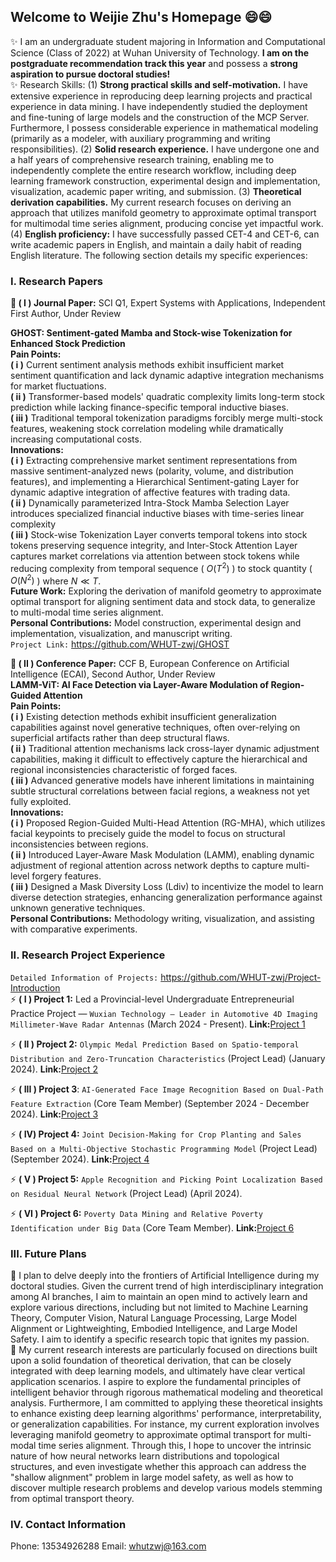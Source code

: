 ## Welcome to Weijie Zhu's Homepage 😄😄
✨ I am an undergraduate student majoring in Information and Computational Science (Class of 2022) at Wuhan University of Technology. **I am on the postgraduate recommendation track this year** and possess a **strong aspiration to pursue doctoral studies!** <br>
✨ Research Skills: (1) **Strong practical skills and self-motivation.** I have extensive experience in reproducing deep learning projects and practical experience in data mining. I have independently studied the deployment and fine-tuning of large models and the construction of the MCP Server. Furthermore, I possess considerable experience in mathematical modeling (primarily as a modeler, with auxiliary programming and writing responsibilities). (2) **Solid research experience.** I have undergone one and a half years of comprehensive research training, enabling me to independently complete the entire research workflow, including deep learning framework construction, experimental design and implementation, visualization, academic paper writing, and submission. (3) **Theoretical derivation capabilities.** My current research focuses on deriving an approach that utilizes manifold geometry to approximate optimal transport for multimodal time series alignment, producing concise yet impactful work. (4) **English proficiency:** I have successfully passed CET-4 and CET-6, can write academic papers in English, and maintain a daily habit of reading English literature. The following section details my specific experiences: <br>


### I. Research Papers
**💬 ( I ) Journal Paper:** SCI Q1, Expert Systems with Applications, Independent First Author, Under Review<br>

**GHOST: Sentiment-gated Mamba and Stock-wise Tokenization for Enhanced Stock Prediction** <br>
**Pain Points:** <br>
**( i )** Current sentiment analysis methods exhibit insufficient market sentiment quantification and lack dynamic adaptive integration mechanisms for market fluctuations.<br>
**( ii )** Transformer-based models' quadratic complexity limits long-term stock prediction while lacking finance-specific temporal inductive biases.<br>
**( iii )** Traditional temporal tokenization paradigms forcibly merge multi-stock features, weakening stock correlation modeling while dramatically increasing computational costs.<br>
**Innovations:** <br>
**( i )** Extracting comprehensive market sentiment representations from massive sentiment-analyzed news (polarity, volume, and distribution features), and implementing a Hierarchical Sentiment-gating Layer for dynamic adaptive integration of affective features with trading data.<br>
**( ii )** Dynamically parameterized Intra-Stock Mamba Selection Layer introduces specialized financial inductive biases with time-series linear complexity<br>
**( iii )** Stock-wise Tokenization Layer converts temporal tokens into stock tokens preserving sequence integrity, and Inter-Stock Attention Layer captures market correlations via attention between stock tokens while reducing complexity from temporal sequence ( $O(T^2)$ ) to stock quantity ( $O(N^2)$ ) where $N \ll T$.<br>
**Future Work:** Exploring the derivation of manifold geometry to approximate optimal transport for aligning sentiment data and stock data, to generalize to multi-modal time series alignment.<br>
**Personal Contributions:** Model construction, experimental design and implementation, visualization, and manuscript writing.<br>
```Project Link:``` https://github.com/WHUT-zwj/GHOST <br>

**💬 ( II ) Conference Paper:** CCF B, European Conference on Artificial Intelligence (ECAI), Second Author, Under Review<br>
**LAMM-ViT: AI Face Detection via Layer-Aware Modulation of Region-Guided Attention**<br>
**Pain Points:** <br>
**( i )** Existing detection methods exhibit insufficient generalization capabilities against novel generative techniques, often over-relying on superficial artifacts rather than deep structural flaws.<br>
**( ii )** Traditional attention mechanisms lack cross-layer dynamic adjustment capabilities, making it difficult to effectively capture the hierarchical and regional inconsistencies characteristic of forged faces.<br>
**( iii )** Advanced generative models have inherent limitations in maintaining subtle structural correlations between facial regions, a weakness not yet fully exploited.<br>
**Innovations:** <br>
**( i )** Proposed Region-Guided Multi-Head Attention (RG-MHA), which utilizes facial keypoints to precisely guide the model to focus on structural inconsistencies between regions.<br>
**( ii )** Introduced Layer-Aware Mask Modulation (LAMM), enabling dynamic adjustment of regional attention across network depths to capture multi-level forgery features.<br>
**( iii )** Designed a Mask Diversity Loss (Ldiv) to incentivize the model to learn diverse detection strategies, enhancing generalization performance against unknown generative techniques.<br>
**Personal Contributions:** Methodology writing, visualization, and assisting with comparative experiments.<br>


### II. Research Project Experience<be>
`Detailed Information of Projects:` https://github.com/WHUT-zwj/Project-Introduction <br>
⚡ **( I ) Project 1:** Led a Provincial-level Undergraduate Entrepreneurial Practice Project — ```Wuxian Technology — Leader in Automotive 4D Imaging Millimeter-Wave Radar Antennas``` (March 2024 - Present).
**Link:**[Project 1](https://github.com/WHUT-zwj/Project-Introduction/tree/main/《吾线科技——车载4D成像毫米波雷达天线引领者》)

⚡ **( II ) Project 2:** ```Olympic Medal Prediction Based on Spatio-temporal Distribution and Zero-Truncation Characteristics``` (Project Lead) (January 2024).
**Link:**[Project 2](https://github.com/WHUT-zwj/Project-Introduction/tree/main/基于时空分布和零截断特性的奥运奖牌预测)

⚡ **( III ) Project 3**: ```AI-Generated Face Image Recognition Based on Dual-Path Feature Extraction``` (Core Team Member) (September 2024 - December 2024).
**Link:**[Project 3](https://github.com/WHUT-zwj/Project-Introduction/tree/main/基于双路径特征提取的AI生成人脸图像识别)

⚡ **( IV)  Project 4:** ```Joint Decision-Making for Crop Planting and Sales Based on a Multi-Objective Stochastic Programming Model``` (Project Lead) (September 2024).
**Link:**[Project 4](https://github.com/WHUT-zwj/Project-Introduction/tree/main/基于多目标随机规划模型的农作物种植与销售联合决策)

⚡ **( V ) Project 5:** ```Apple Recognition and Picking Point Localization Based on Residual Neural Network``` (Project Lead) (April 2024).

⚡ **( VI ) Project 6:** ```Poverty Data Mining and Relative Poverty Identification under Big Data``` (Core Team Member).
**Link:**[Project 6](https://github.com/WHUT-zwj/Project-Introduction/tree/main/大数据下的贫困数据挖掘与相对贫困识别)

### III. Future Plans
🌱 I plan to delve deeply into the frontiers of Artificial Intelligence during my doctoral studies. Given the current trend of high interdisciplinary integration among AI branches, I aim to maintain an open mind to actively learn and explore various directions, including but not limited to Machine Learning Theory, Computer Vision, Natural Language Processing, Large Model Alignment or Lightweighting, Embodied Intelligence, and Large Model Safety. I aim to identify a specific research topic that ignites my passion.<br>
🌱 My current research interests are particularly focused on directions built upon a solid foundation of theoretical derivation, that can be closely integrated with deep learning models, and ultimately have clear vertical application scenarios. I aspire to explore the fundamental principles of intelligent behavior through rigorous mathematical modeling and theoretical analysis. Furthermore, I am committed to applying these theoretical insights to enhance existing deep learning algorithms' performance, interpretability, or generalization capabilities. For instance, my current exploration involves leveraging manifold geometry to approximate optimal transport for multi-modal time series alignment. Through this, I hope to uncover the intrinsic nature of how neural networks learn distributions and topological structures, and even investigate whether this approach can address the "shallow alignment" problem in large model safety, as well as how to discover multiple research problems and develop various models stemming from optimal transport theory.

### IV. Contact Information
Phone: 13534926288
Email: whutzwj@163.com

